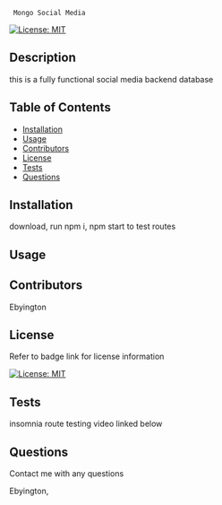 
     Mongo Social Media


[![License: MIT](https://img.shields.io/badge/License-MIT-yellow.svg)](https://opensource.org/licenses/MIT)

## Description

this is a fully functional social media backend database

## Table of Contents

- [Installation](#Installation)
- [Usage](#Usage)
- [Contributors](#Contributors)
- [License](#License)
- [Tests](#Tests)
- [Questions](#Questions)

## Installation

download, run npm i, npm start to test routes

## Usage



## Contributors

Ebyington

## License

Refer to badge link for license information

[![License: MIT](https://img.shields.io/badge/License-MIT-yellow.svg)](https://opensource.org/licenses/MIT)

## Tests

insomnia route testing video linked below

## Questions

Contact me with any questions

Ebyington,



